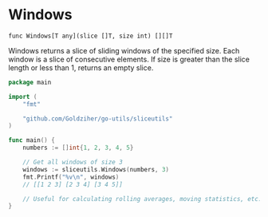 # Windows

`func Windows[T any](slice []T, size int) [][]T`

Windows returns a slice of sliding windows of the specified size. Each window is a slice of consecutive elements. If size is greater than the slice length or less than 1, returns an empty slice.

```go
package main

import (
	"fmt"

	"github.com/Goldziher/go-utils/sliceutils"
)

func main() {
	numbers := []int{1, 2, 3, 4, 5}

	// Get all windows of size 3
	windows := sliceutils.Windows(numbers, 3)
	fmt.Printf("%v\n", windows)
	// [[1 2 3] [2 3 4] [3 4 5]]

	// Useful for calculating rolling averages, moving statistics, etc.
}
```

